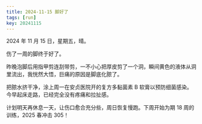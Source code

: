 ```yaml
---
title: 2024-11-15 脚好了
tags: [run]
key: 20241115
---
```


2024 年 11 月 15 日，星期五，晴。

伤了一周的脚终于好了。

<!--more-->

昨晚泡脚后用指甲剪连刮带剪，一不小心把厚皮剪了一个洞，瞬间黄色的液体从洞里流出，我恍然大悟，巨痛的原因是脚底化脓了。

把脓水挤干净，涂上周一在安贞医院开的复方多黏菌素 B 软膏以预防细菌感染。今早起床走路，已经完全没有疼痛和拉扯感。

计划明天再休息一天，让伤口愈合充分些，周日恢复慢跑。下周开始为期 18 周的训练，2025 春冲击 305！
